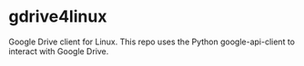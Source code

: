 # gdrive4linux
Google Drive client for Linux. This repo uses the Python google-api-client to interact with Google Drive.
